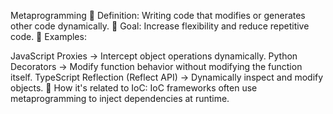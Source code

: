 Metaprogramming
🔹 Definition: Writing code that modifies or generates other code dynamically.
🔹 Goal: Increase flexibility and reduce repetitive code.
🔹 Examples:

JavaScript Proxies → Intercept object operations dynamically.
Python Decorators → Modify function behavior without modifying the function itself.
TypeScript Reflection (Reflect API) → Dynamically inspect and modify objects.
📌 How it's related to IoC:
IoC frameworks often use metaprogramming to inject dependencies at runtime.